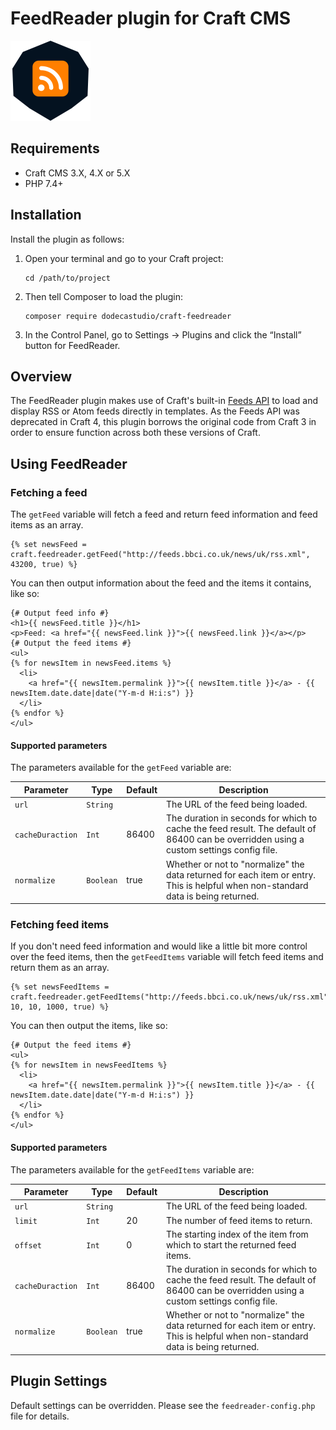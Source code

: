 # FeedReader plugin for Craft CMS

<img src="src/icon.svg" width="128" height="128" />

## Requirements

- Craft CMS 3.X, 4.X or 5.X
- PHP 7.4+

## Installation

Install the plugin as follows:

1.  Open your terminal and go to your Craft project:

        cd /path/to/project

2.  Then tell Composer to load the plugin:

        composer require dodecastudio/craft-feedreader

3.  In the Control Panel, go to Settings → Plugins and click the “Install” button for FeedReader.

## Overview

The FeedReader plugin makes use of Craft's built-in [Feeds API](https://docs.craftcms.com/api/v3/craft-feeds-feeds.html) to load and display RSS or Atom feeds directly in templates. As the Feeds API was deprecated in Craft 4, this plugin borrows the original code from Craft 3 in order to ensure function across both these versions of Craft.

## Using FeedReader

### Fetching a feed

The `getFeed` variable will fetch a feed and return feed information and feed items as an array.

```twig
{% set newsFeed = craft.feedreader.getFeed("http://feeds.bbci.co.uk/news/uk/rss.xml", 43200, true) %}
```

You can then output information about the feed and the items it contains, like so:

```twig
{# Output feed info #}
<h1>{{ newsFeed.title }}</h1>
<p>Feed: <a href="{{ newsFeed.link }}">{{ newsFeed.link }}</a></p>
{# Output the feed items #}
<ul>
{% for newsItem in newsFeed.items %}
  <li>
    <a href="{{ newsItem.permalink }}">{{ newsItem.title }}</a> - {{ newsItem.date.date|date("Y-m-d H:i:s") }}
  </li>
{% endfor %}
</ul>
```

#### Supported parameters

The parameters available for the `getFeed` variable are:

| Parameter        | Type      | Default | Description                                                                                                                             |
| ---------------- | --------- | ------- | --------------------------------------------------------------------------------------------------------------------------------------- |
| `url`            | `String`  |         | The URL of the feed being loaded.                                                                                                       |
| `cacheDuraction` | `Int`     | 86400   | The duration in seconds for which to cache the feed result. The default of 86400 can be overridden using a custom settings config file. |
| `normalize`      | `Boolean` | true    | Whether or not to "normalize" the data returned for each item or entry. This is helpful when non-standard data is being returned.       |

### Fetching feed items

If you don't need feed information and would like a little bit more control over the feed items, then the `getFeedItems` variable will fetch feed items and return them as an array.

```twig
{% set newsFeedItems = craft.feedreader.getFeedItems("http://feeds.bbci.co.uk/news/uk/rss.xml", 10, 10, 1000, true) %}
```

You can then output the items, like so:

```twig
{# Output the feed items #}
<ul>
{% for newsItem in newsFeedItems %}
  <li>
    <a href="{{ newsItem.permalink }}">{{ newsItem.title }}</a> - {{ newsItem.date.date|date("Y-m-d H:i:s") }}
  </li>
{% endfor %}
</ul>
```

#### Supported parameters

The parameters available for the `getFeedItems` variable are:

| Parameter        | Type      | Default | Description                                                                                                                             |
| ---------------- | --------- | ------- | --------------------------------------------------------------------------------------------------------------------------------------- |
| `url`            | `String`  |         | The URL of the feed being loaded.                                                                                                       |
| `limit`          | `Int`     | 20      | The number of feed items to return.                                                                                                     |
| `offset`         | `Int`     | 0       | The starting index of the item from which to start the returned feed items.                                                             |
| `cacheDuraction` | `Int`     | 86400   | The duration in seconds for which to cache the feed result. The default of 86400 can be overridden using a custom settings config file. |
| `normalize`      | `Boolean` | true    | Whether or not to "normalize" the data returned for each item or entry. This is helpful when non-standard data is being returned.       |

## Plugin Settings

Default settings can be overridden. Please see the `feedreader-config.php` file for details.
